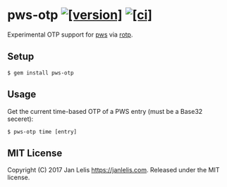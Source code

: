 # pws-otp [![[version]](https://badge.fury.io/rb/pws-otp.svg)](http://badge.fury.io/rb/pws-otp)  [![[ci]](https://github.com/janlelis/pws-otp/workflows/Test/badge.svg)](https://github.com/janlelis/pws-otp/actions?query=workflow%3ATest)

Experimental OTP support for [pws](https://github.com/janlelis/pws) via [rotp](https://github.com/mdp/rotp).

## Setup

```
$ gem install pws-otp
```


## Usage

Get the current time-based OTP of a PWS entry (must be a Base32 seceret):

```
$ pws-otp time [entry]
```

## MIT License

Copyright (C) 2017 Jan Lelis <https://janlelis.com>. Released under the MIT license.
